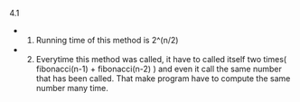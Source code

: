4.1 
- 1) Running time of this method is 2^(n/2)
- 2) Everytime this method was called, it have to called itself two times( fibonacci(n-1) + fibonacci(n-2) ) and even it call the same number that has been called. That make program have to compute the same number many time.